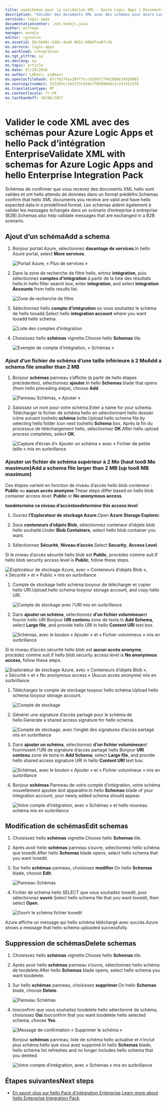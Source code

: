 ```yaml
---
title: aaaSchemas pour la validation XML - Azure Logic Apps | Documents Microsoft
description: "Valider des documents XML avec des schémas pour Azure Logic Apps et Enterprise Integration Pack"
services: logic-apps
documentationcenter: .net,nodejs,java
author: msftman
manager: anneta
editor: cgronlun
ms.assetid: 56c5846c-5d8c-4ad4-9652-60b07aa8fc3b
ms.service: logic-apps
ms.workload: integration
ms.tgt_pltfrm: na
ms.devlang: na
ms.topic: article
ms.date: 07/29/2016
ms.author: LADocs; padmavc
ms.openlocfilehash: 87cf92741e10ff7cccd260f27442909e34928903
ms.sourcegitcommit: 523283cc1b3c37c428e77850964dc1c33742c5f0
ms.translationtype: MT
ms.contentlocale: fr-FR
ms.lasthandoff: 10/06/2017
---
```

# <a name="validate-xml-with-schemas-for-azure-logic-apps-and-hello-enterprise-integration-pack"></a><span data-ttu-id="36aec-103">Valider le code XML avec des schémas pour Azure Logic Apps et hello Pack d’intégration Enterprise</span><span class="sxs-lookup"><span data-stu-id="36aec-103">Validate XML with schemas for Azure Logic Apps and hello Enterprise Integration Pack</span></span>

<span data-ttu-id="36aec-104">Schémas de confirmer que vous recevez des documents XML hello sont valides et ont hello attendu de données dans un format prédéfini.</span><span class="sxs-lookup"><span data-stu-id="36aec-104">Schemas confirm that hello XML documents you receive are valid and have hello expected data in a predefined format.</span></span> <span data-ttu-id="36aec-105">Les schémas aident également à valider les messages échangés dans un scénario d’entreprise à entreprise (B2B).</span><span class="sxs-lookup"><span data-stu-id="36aec-105">Schemas also help validate messages that are exchanged in a B2B scenario.</span></span>

## <a name="add-a-schema"></a><span data-ttu-id="36aec-106">Ajout d’un schéma</span><span class="sxs-lookup"><span data-stu-id="36aec-106">Add a schema</span></span>

1. <span data-ttu-id="36aec-107">Bonjour portail Azure, sélectionnez **davantage de services**.</span><span class="sxs-lookup"><span data-stu-id="36aec-107">In hello Azure portal, select **More services**.</span></span>

    ![Portail Azure, « Plus de services »](media/logic-apps-enterprise-integration-schemas/overview-11.png)

2. <span data-ttu-id="36aec-109">Dans la zone de recherche de filtre hello, entrez **intégration**, puis sélectionnez **comptes d’intégration** à partir de la liste des résultats hello.</span><span class="sxs-lookup"><span data-stu-id="36aec-109">In hello filter search box, enter **integration**, and select **Integration Accounts** from hello results list.</span></span>

    ![Zone de recherche de filtre](media/logic-apps-enterprise-integration-schemas/overview-21.png)

3. <span data-ttu-id="36aec-111">Sélectionnez hello **compte d’intégration** où vous souhaitez le schéma de hello tooadd.</span><span class="sxs-lookup"><span data-stu-id="36aec-111">Select hello **integration account** where you want tooadd hello schema.</span></span>

    ![Liste des comptes d’intégration](media/logic-apps-enterprise-integration-schemas/overview-31.png)

4. <span data-ttu-id="36aec-113">Choisissez hello **schémas** vignette.</span><span class="sxs-lookup"><span data-stu-id="36aec-113">Choose hello **Schemas** tile.</span></span>

    ![Exemple de compte d’intégration, « Schémas »](media/logic-apps-enterprise-integration-schemas/schema-11.png)

### <a name="add-a-schema-file-smaller-than-2-mb"></a><span data-ttu-id="36aec-115">Ajout d’un fichier de schéma d’une taille inférieure à 2 Mo</span><span class="sxs-lookup"><span data-stu-id="36aec-115">Add a schema file smaller than 2 MB</span></span>

1. <span data-ttu-id="36aec-116">Bonjour **schémas** panneau s’affiche (à partir de hello étapes précédentes), sélectionnez **ajouter**.</span><span class="sxs-lookup"><span data-stu-id="36aec-116">In hello **Schemas** blade that opens (from hello preceding steps), choose **Add**.</span></span>

    ![Panneau Schémas, « Ajouter »](media/logic-apps-enterprise-integration-schemas/schema-21.png)

2. <span data-ttu-id="36aec-118">Saisissez un nom pour votre schéma.</span><span class="sxs-lookup"><span data-stu-id="36aec-118">Enter a name for your schema.</span></span> <span data-ttu-id="36aec-119">Télécharger le fichier de schéma hello en sélectionnant hello dossier icône suivant toohello **schéma** boîte.</span><span class="sxs-lookup"><span data-stu-id="36aec-119">Upload hello schema file by selecting hello folder icon next toohello **Schema** box.</span></span> <span data-ttu-id="36aec-120">Après la fin du processus de téléchargement hello, sélectionnez **OK**.</span><span class="sxs-lookup"><span data-stu-id="36aec-120">After hello upload process completes, select **OK**.</span></span>

    ![Capture d’écran d’« Ajouter un schéma » avec « Fichier de petite taille » mis en surbrillance](media/logic-apps-enterprise-integration-schemas/schema-31.png)

### <a name="add-a-schema-file-larger-than-2-mb-up-too8-mb-maximum"></a><span data-ttu-id="36aec-122">Ajouter un fichier de schéma supérieur à 2 Mo (haut too8 Mo maximum)</span><span class="sxs-lookup"><span data-stu-id="36aec-122">Add a schema file larger than 2 MB (up too8 MB maximum)</span></span>

<span data-ttu-id="36aec-123">Ces étapes varient en fonction de niveau d’accès hello blob conteneur : **Public** ou **aucun accès anonyme**.</span><span class="sxs-lookup"><span data-stu-id="36aec-123">These steps differ based on hello blob container access level: **Public** or **No anonymous access**.</span></span>

<span data-ttu-id="36aec-124">**toodetermine ce niveau d’accès**</span><span class="sxs-lookup"><span data-stu-id="36aec-124">**toodetermine this access level**</span></span>

1.  <span data-ttu-id="36aec-125">Ouvrez **l’Explorateur de stockage Azure**.</span><span class="sxs-lookup"><span data-stu-id="36aec-125">Open **Azure Storage Explorer**.</span></span> 

2.  <span data-ttu-id="36aec-126">Sous **conteneurs d’objets Blob**, sélectionnez conteneur d’objets blob hello souhaité.</span><span class="sxs-lookup"><span data-stu-id="36aec-126">Under **Blob Containers**, select hello blob container you want.</span></span> 

3.  <span data-ttu-id="36aec-127">Sélectionnez **Sécurité**, **Niveau d’accès**.</span><span class="sxs-lookup"><span data-stu-id="36aec-127">Select **Security**, **Access Level**.</span></span>

<span data-ttu-id="36aec-128">Si le niveau d’accès sécurité hello blob est **Public**, procédez comme suit.</span><span class="sxs-lookup"><span data-stu-id="36aec-128">If hello blob security access level is **Public**, follow these steps.</span></span>

![Explorateur de stockage Azure, avec « Conteneurs d’objets Blob », « Sécurité » et « Public » mis en surbrillance](media/logic-apps-enterprise-integration-schemas/blob-public.png)

1. <span data-ttu-id="36aec-130">Compte de stockage hello schéma tooyour de télécharger et copier hello URI.</span><span class="sxs-lookup"><span data-stu-id="36aec-130">Upload hello schema tooyour storage account, and copy hello URI.</span></span>

    ![Compte de stockage avec l’URI mis en surbrillance](media/logic-apps-enterprise-integration-schemas/schema-blob.png)

2. <span data-ttu-id="36aec-132">Dans **ajouter un schéma**, sélectionnez **d’un fichier volumineux**et fournir hello URI Bonjour **URI contenu** zone de texte.</span><span class="sxs-lookup"><span data-stu-id="36aec-132">In **Add Schema**, select **Large file**, and provide hello URI in hello **Content URI** text box.</span></span>

    ![Schémas, avec le bouton « Ajouter » et « Fichier volumineux » mis en surbrillance](media/logic-apps-enterprise-integration-schemas/schema-largefile.png)

<span data-ttu-id="36aec-134">Si le niveau d’accès sécurité hello blob est **aucun accès anonyme**, procédez comme suit.</span><span class="sxs-lookup"><span data-stu-id="36aec-134">If hello blob security access level is **No anonymous access**, follow these steps.</span></span>

![Explorateur de stockage Azure, avec « Conteneurs d’objets Blob », « Sécurité » et « No anonymous access » (Aucun accès anonyme) mis en surbrillance](media/logic-apps-enterprise-integration-schemas/blob-1.png)

1. <span data-ttu-id="36aec-136">Téléchargez le compte de stockage tooyour hello schéma.</span><span class="sxs-lookup"><span data-stu-id="36aec-136">Upload hello schema tooyour storage account.</span></span>

    ![Compte de stockage](media/logic-apps-enterprise-integration-schemas/blob-3.png)

2. <span data-ttu-id="36aec-138">Générer une signature d’accès partagé pour le schéma de hello.</span><span class="sxs-lookup"><span data-stu-id="36aec-138">Generate a shared access signature for hello schema.</span></span>

    ![Compte de stockage, avec l’onglet des signatures d’accès partagé mis en surbrillance](media/logic-apps-enterprise-integration-schemas/blob-2.png)

3. <span data-ttu-id="36aec-140">Dans **ajouter un schéma**, sélectionnez **d’un fichier volumineux**et fournissent l’URI de signature d’accès partagé hello Bonjour **URI contenu** zone de texte.</span><span class="sxs-lookup"><span data-stu-id="36aec-140">In **Add Schema**, select **Large file**, and provide hello shared access signature URI in hello **Content URI** text box.</span></span>

    ![Schémas, avec le bouton « Ajouter » et « Fichier volumineux » mis en surbrillance](media/logic-apps-enterprise-integration-schemas/schema-largefile.png)

4. <span data-ttu-id="36aec-142">Bonjour **schémas** Panneau de votre compte d’intégration, votre schéma nouvellement ajoutée doit apparaître.</span><span class="sxs-lookup"><span data-stu-id="36aec-142">In hello **Schemas** blade of your integration account, your newly added schema should appear.</span></span>

    ![Votre compte d’intégration, avec « Schémas » et hello nouveau schéma mis en surbrillance](media/logic-apps-enterprise-integration-schemas/schema-41.png)

## <a name="edit-schemas"></a><span data-ttu-id="36aec-144">Modification de schémas</span><span class="sxs-lookup"><span data-stu-id="36aec-144">Edit schemas</span></span>

1. <span data-ttu-id="36aec-145">Choisissez hello **schémas** vignette.</span><span class="sxs-lookup"><span data-stu-id="36aec-145">Choose hello **Schemas** tile.</span></span>

2. <span data-ttu-id="36aec-146">Après avoir hello **schémas** panneau s’ouvre, sélectionnez hello schéma que tooedit.</span><span class="sxs-lookup"><span data-stu-id="36aec-146">After hello **Schemas** blade opens, select hello schema that you want tooedit.</span></span>

3. <span data-ttu-id="36aec-147">Sur hello **schémas** panneau, choisissez **modifier**.</span><span class="sxs-lookup"><span data-stu-id="36aec-147">On hello **Schemas** blade, choose **Edit**.</span></span>

    ![Panneau Schémas](media/logic-apps-enterprise-integration-schemas/edit-12.png)

4. <span data-ttu-id="36aec-149">Fichier de schéma hello SELECT que vous souhaitez tooedit, puis sélectionnez **ouvrir**.</span><span class="sxs-lookup"><span data-stu-id="36aec-149">Select hello schema file that you want tooedit, then select **Open**.</span></span>

    ![Ouvrir le schéma fichier tooedit](media/logic-apps-enterprise-integration-schemas/edit-31.png)

<span data-ttu-id="36aec-151">Azure affiche un message qui hello schéma téléchargé avec succès.</span><span class="sxs-lookup"><span data-stu-id="36aec-151">Azure shows a message that hello schema uploaded successfully.</span></span>

## <a name="delete-schemas"></a><span data-ttu-id="36aec-152">Suppression de schémas</span><span class="sxs-lookup"><span data-stu-id="36aec-152">Delete schemas</span></span>

1. <span data-ttu-id="36aec-153">Choisissez hello **schémas** vignette.</span><span class="sxs-lookup"><span data-stu-id="36aec-153">Choose hello **Schemas** tile.</span></span>

2. <span data-ttu-id="36aec-154">Après avoir hello **schémas** panneau s’ouvre, sélectionnez hello schéma de toodelete.</span><span class="sxs-lookup"><span data-stu-id="36aec-154">After hello **Schemas** blade opens, select hello schema you want toodelete.</span></span>

3. <span data-ttu-id="36aec-155">Sur hello **schémas** panneau, choisissez **supprimer**.</span><span class="sxs-lookup"><span data-stu-id="36aec-155">On hello **Schemas** blade, choose **Delete**.</span></span>

    ![Panneau Schémas](media/logic-apps-enterprise-integration-schemas/delete-12.png)

4. <span data-ttu-id="36aec-157">tooconfirm que vous souhaitez toodelete hello sélectionné de schéma, choisissez **Oui**.</span><span class="sxs-lookup"><span data-stu-id="36aec-157">tooconfirm that you want toodelete hello selected schema, choose **Yes**.</span></span>

    ![Message de confirmation « Supprimer le schéma »](media/logic-apps-enterprise-integration-schemas/delete-21.png)

    <span data-ttu-id="36aec-159">Bonjour **schémas** panneau, liste de schéma hello actualise et n’inclut plus schéma hello que vous avez supprimé.</span><span class="sxs-lookup"><span data-stu-id="36aec-159">In hello **Schemas** blade, hello schema list refreshes  and no longer includes hello schema that you deleted.</span></span>

    ![Votre compte d’intégration, avec « Schémas » mis en surbrillance](media/logic-apps-enterprise-integration-schemas/delete-31.png)

## <a name="next-steps"></a><span data-ttu-id="36aec-161">Étapes suivantes</span><span class="sxs-lookup"><span data-stu-id="36aec-161">Next steps</span></span>
* <span data-ttu-id="36aec-162">[En savoir plus sur hello Pack d’intégration Enterprise](logic-apps-enterprise-integration-overview.md "en savoir plus sur le Pack d’intégration de hello entreprise").</span><span class="sxs-lookup"><span data-stu-id="36aec-162">[Learn more about hello Enterprise Integration Pack](logic-apps-enterprise-integration-overview.md "Learn about hello enterprise integration pack").</span></span>  

